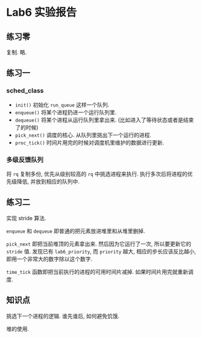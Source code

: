 Lab6 实验报告 
===
## 练习零
复制. 略.
## 练习一
### sched_class
* `init()` 初始化 `run_queue` 这样一个队列.
* `enqueue()` 将某个进程扔进一个运行队列里.
* `dequeue()` 将某个进程从运行队列里拿出来. (比如进入了等待状态或者是结束了的时候)
* `pick_next()` 调度的核心. 从队列里挑出下一个运行的进程.
* `proc_tick()` 时间片用完的时候对调度机里维护的数据进行更新.
### 多级反馈队列
将 `rq` 复制多份, 优先从级别较高的 `rq` 中挑选进程来执行. 执行多次后将进程的优先级降低, 并放到相应的队列中.
## 练习二
实现 stride 算法.

`enqueue` 和 `dequeue` 即普通的把元素放进堆里和从堆里删掉.

`pick_next` 即把当前堆顶的元素拿出来. 然后因为它运行了一次, 所以要更新它的 `stride` 值. 发现已有 `lab6_priority`, 而 `priority` 越大, 相应的步长应该反比越小, 即用一个非常大的数字除以这个数字.

`time_tick` 函数即把当前执行的进程的可用时间片减掉. 如果时间片用完就重新调度.
## 知识点
挑选下一个进程的逻辑. 谁先谁后, 如何避免饥饿.

堆的使用.
